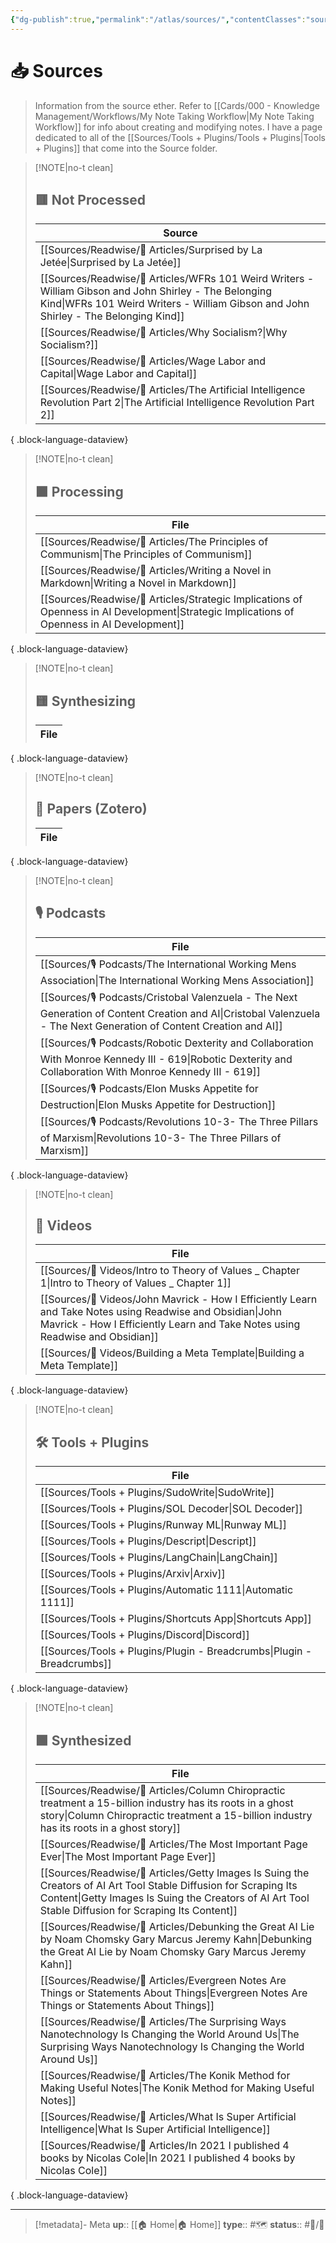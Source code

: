 ```yaml
---
{"dg-publish":true,"permalink":"/atlas/sources/","contentClasses":"sources"}
---
```




# 📥 Sources

> Information from the source ether. Refer to  [[Cards/000 - Knowledge Management/Workflows/My Note Taking Workflow\|My Note Taking Workflow]] for info about creating and modifying notes. I have a page dedicated to all of the [[Sources/Tools + Plugins/Tools + Plugins\|Tools + Plugins]] that come into the Source folder.


> [!NOTE|no-t clean]
> ## 🟥 Not Processed
> 
>  | Source                                                                                                                                                                                           |
> | ------------------------------------------------------------------------------------------------------------------------------------------------------------------------------------------------ |
> | [[Sources/Readwise/📰 Articles/Surprised by La Jetée\|Surprised by La Jetée]]                                                                                                                 |
> | [[Sources/Readwise/📰 Articles/WFRs 101 Weird Writers - William Gibson and John Shirley - The Belonging Kind\|WFRs 101 Weird Writers - William Gibson and John Shirley - The Belonging Kind]] |
> | [[Sources/Readwise/📰 Articles/Why Socialism?\|Why Socialism?]]                                                                                                                               |
> | [[Sources/Readwise/📰 Articles/Wage Labor and Capital\|Wage Labor and Capital]]                                                                                                               |
> | [[Sources/Readwise/📰 Articles/The Artificial Intelligence Revolution Part 2\|The Artificial Intelligence Revolution Part 2]]                                                                 |
> 
{ .block-language-dataview}

> [!NOTE|no-t clean]
> ## 🟧 Processing
>  | File                                                                                                                                           |
> | ---------------------------------------------------------------------------------------------------------------------------------------------- |
> | [[Sources/Readwise/📰 Articles/The Principles of Communism\|The Principles of Communism]]                                                   |
> | [[Sources/Readwise/📰 Articles/Writing a Novel in Markdown\|Writing a Novel in Markdown]]                                                   |
> | [[Sources/Readwise/📰 Articles/Strategic Implications of Openness in AI Development\|Strategic Implications of Openness in AI Development]] |
> 
{ .block-language-dataview}

> [!NOTE|no-t clean]
> ## 🟨 Synthesizing 
>  | File |
> | ---- |
> 
{ .block-language-dataview}

> [!NOTE|no-t clean]
> ## 📄 Papers (Zotero)
>  | File |
> | ---- |
> 
{ .block-language-dataview}

> [!NOTE|no-t clean]
> ## 🎙 Podcasts
>  | File                                                                                                                                                                    |
> | ----------------------------------------------------------------------------------------------------------------------------------------------------------------------- |
> | [[Sources/🎙 Podcasts/The International Working Mens Association\|The International Working Mens Association]]                                                       |
> | [[Sources/🎙 Podcasts/Cristobal Valenzuela - The Next Generation of Content Creation and AI\|Cristobal Valenzuela - The Next Generation of Content Creation and AI]] |
> | [[Sources/🎙 Podcasts/Robotic Dexterity and Collaboration With Monroe Kennedy III - 619\|Robotic Dexterity and Collaboration With Monroe Kennedy III - 619]]         |
> | [[Sources/🎙 Podcasts/Elon Musks Appetite for Destruction\|Elon Musks Appetite for Destruction]]                                                                     |
> | [[Sources/🎙 Podcasts/Revolutions 10-3- The Three Pillars of Marxism\|Revolutions 10-3- The Three Pillars of Marxism]]                                               |
> 
{ .block-language-dataview}

> [!NOTE|no-t clean]
> ## 🎥 Videos
>  | File                                                                                                                                                                                          |
> | --------------------------------------------------------------------------------------------------------------------------------------------------------------------------------------------- |
> | [[Sources/🎥 Videos/Intro to Theory of Values _ Chapter 1\|Intro to Theory of Values _ Chapter 1]]                                                                                         |
> | [[Sources/🎥 Videos/John Mavrick - How I Efficiently Learn and Take Notes using Readwise and Obsidian\|John Mavrick - How I Efficiently Learn and Take Notes using Readwise and Obsidian]] |
> | [[Sources/🎥 Videos/Building a Meta Template\|Building a Meta Template]]                                                                                                                   |
> 
{ .block-language-dataview}

> [!NOTE|no-t clean]
> ## 🛠 Tools + Plugins
>  | File                                                                      |
> | ------------------------------------------------------------------------- |
> | [[Sources/Tools + Plugins/SudoWrite\|SudoWrite]]                       |
> | [[Sources/Tools + Plugins/SOL Decoder\|SOL Decoder]]                   |
> | [[Sources/Tools + Plugins/Runway ML\|Runway ML]]                       |
> | [[Sources/Tools + Plugins/Descript\|Descript]]                         |
> | [[Sources/Tools + Plugins/LangChain\|LangChain]]                       |
> | [[Sources/Tools + Plugins/Arxiv\|Arxiv]]                               |
> | [[Sources/Tools + Plugins/Automatic 1111\|Automatic 1111]]             |
> | [[Sources/Tools + Plugins/Shortcuts App\|Shortcuts App]]               |
> | [[Sources/Tools + Plugins/Discord\|Discord]]                           |
> | [[Sources/Tools + Plugins/Plugin - Breadcrumbs\|Plugin - Breadcrumbs]] |
> 
{ .block-language-dataview}


> [!NOTE|no-t clean]
> ## 🟩 Synthesized 
>  | File                                                                                                                                                                                                                         |
> | ---------------------------------------------------------------------------------------------------------------------------------------------------------------------------------------------------------------------------- |
> | [[Sources/Readwise/📰 Articles/Column Chiropractic treatment a 15-billion industry has its roots in a ghost story\|Column Chiropractic treatment a 15-billion industry has its roots in a ghost story]]                   |
> | [[Sources/Readwise/📰 Articles/The Most Important Page Ever\|The Most Important Page Ever]]                                                                                                                               |
> | [[Sources/Readwise/📰 Articles/Getty Images Is Suing the Creators of AI Art Tool Stable Diffusion for Scraping Its Content\|Getty Images Is Suing the Creators of AI Art Tool Stable Diffusion for Scraping Its Content]] |
> | [[Sources/Readwise/📰 Articles/Debunking the Great AI Lie by Noam Chomsky Gary Marcus Jeremy Kahn\|Debunking the Great AI Lie by Noam Chomsky Gary Marcus Jeremy Kahn]]                                                   |
> | [[Sources/Readwise/📰 Articles/Evergreen Notes Are Things or Statements About Things\|Evergreen Notes Are Things or Statements About Things]]                                                                             |
> | [[Sources/Readwise/📰 Articles/The Surprising Ways Nanotechnology Is Changing the World Around Us\|The Surprising Ways Nanotechnology Is Changing the World Around Us]]                                                   |
> | [[Sources/Readwise/📰 Articles/The Konik Method for Making Useful Notes\|The Konik Method for Making Useful Notes]]                                                                                                       |
> | [[Sources/Readwise/📰 Articles/What Is Super Artificial Intelligence\|What Is Super Artificial Intelligence]]                                                                                                             |
> | [[Sources/Readwise/📰 Articles/In 2021 I published 4 books by Nicolas Cole\|In 2021 I published 4 books by Nicolas Cole]]                                                                                                 |
> 
{ .block-language-dataview}

---
> [!metadata]- Meta
> **up**:: [[🏠 Home\|🏠 Home]]
> **type**:: #🗺
> **status**:: #📝/🌱 